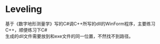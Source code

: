 # Leveling
基于《数字地形测量学》写的C#调C++所写的dll的WinForm程序，主要练习C++，顺便练习下C#    
生成的dll文件需要放到和exe文件的同一位置，不然找不到路径。
